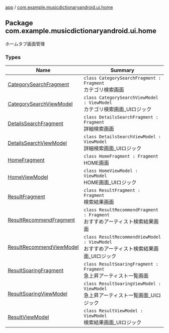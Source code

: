 [app](../index.md) / [com.example.musicdictionaryandroid.ui.home](./index.md)

## Package com.example.musicdictionaryandroid.ui.home

ホームタブ画面管理

### Types

| Name | Summary |
|---|---|
| [CategorySearchFragment](-category-search-fragment/index.md) | `class CategorySearchFragment : Fragment`<br>カテゴリ検索画面 |
| [CategorySearchViewModel](-category-search-view-model/index.md) | `class CategorySearchViewModel : ViewModel`<br>カテゴリ検索画面_UIロジック |
| [DetailsSearchFragment](-details-search-fragment/index.md) | `class DetailsSearchFragment : Fragment`<br>詳細検索画面 |
| [DetailsSearchViewModel](-details-search-view-model/index.md) | `class DetailsSearchViewModel : ViewModel`<br>詳細検索画面_UIロジック |
| [HomeFragment](-home-fragment/index.md) | `class HomeFragment : Fragment`<br>HOME画面 |
| [HomeViewModel](-home-view-model/index.md) | `class HomeViewModel : ViewModel`<br>HOME画面_UIロジック |
| [ResultFragment](-result-fragment/index.md) | `class ResultFragment : Fragment`<br>検索結果画面 |
| [ResultRecommendFragment](-result-recommend-fragment/index.md) | `class ResultRecommendFragment : Fragment`<br>おすすめアーティスト検索結果画面 |
| [ResultRecommendViewModel](-result-recommend-view-model/index.md) | `class ResultRecommendViewModel : ViewModel`<br>おすすめアーティスト検索結果画面_UIロジック |
| [ResultSoaringFragment](-result-soaring-fragment/index.md) | `class ResultSoaringFragment : Fragment`<br>急上昇アーティスト一覧画面 |
| [ResultSoaringViewModel](-result-soaring-view-model/index.md) | `class ResultSoaringViewModel : ViewModel`<br>急上昇アーティスト一覧画面_UIロジック |
| [ResultViewModel](-result-view-model/index.md) | `class ResultViewModel : ViewModel`<br>検索結果画面_UIロジック |

